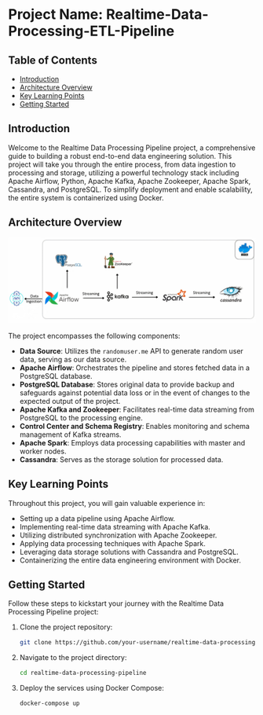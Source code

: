 # Project Name: Realtime-Data-Processing-ETL-Pipeline
## Table of Contents
- [Introduction](#introduction)
- [Architecture Overview](#architecture-overview)
- [Key Learning Points](#key-learning-points)
- [Getting Started](#getting-started)

## Introduction

Welcome to the Realtime Data Processing Pipeline project, a comprehensive guide to building a robust end-to-end data engineering solution. This project will take you through the entire process, from data ingestion to processing and storage, utilizing a powerful technology stack including Apache Airflow, Python, Apache Kafka, Apache Zookeeper, Apache Spark, Cassandra, and PostgreSQL. To simplify deployment and enable scalability, the entire system is containerized using Docker.

## Architecture Overview

![System Architecture](https://github.com/AbdellahAmini/Realtime-Data-Processing-ETL-Pipeline/blob/main/Architecture-Diagram.jpg)

The project encompasses the following components:

- **Data Source**: Utilizes the `randomuser.me` API to generate random user data, serving as our data source.
- **Apache Airflow**: Orchestrates the pipeline and stores fetched data in a PostgreSQL database.
- **PostgreSQL Database**: Stores original data to provide backup and safeguards against potential data loss or in the event of changes to the expected output of the project.
- **Apache Kafka and Zookeeper**: Facilitates real-time data streaming from PostgreSQL to the processing engine.
- **Control Center and Schema Registry**: Enables monitoring and schema management of Kafka streams.
- **Apache Spark**: Employs data processing capabilities with master and worker nodes.
- **Cassandra**: Serves as the storage solution for processed data.

## Key Learning Points

Throughout this project, you will gain valuable experience in:

- Setting up a data pipeline using Apache Airflow.
- Implementing real-time data streaming with Apache Kafka.
- Utilizing distributed synchronization with Apache Zookeeper.
- Applying data processing techniques with Apache Spark.
- Leveraging data storage solutions with Cassandra and PostgreSQL.
- Containerizing the entire data engineering environment with Docker.



## Getting Started

Follow these steps to kickstart your journey with the Realtime Data Processing Pipeline project:

1. Clone the project repository:
    ```bash
    git clone https://github.com/your-username/realtime-data-processing-pipeline.git
    ```

2. Navigate to the project directory:
    ```bash
    cd realtime-data-processing-pipeline
    ```

3. Deploy the services using Docker Compose:
    ```bash
    docker-compose up
    ```

